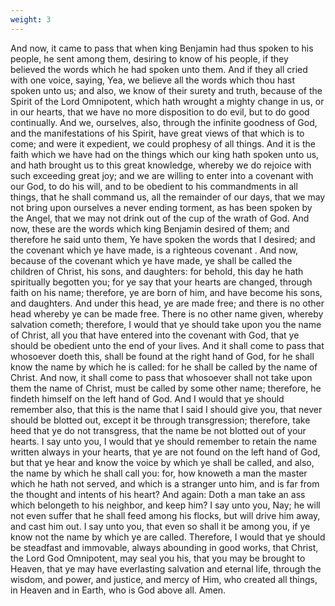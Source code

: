```yaml
---
weight: 3
---
```

And now, it came to pass that when king Benjamin had thus spoken to his people, he sent among them, desiring to know of his people, if they believed the words which he had spoken unto them. And if they all cried with one voice, saying, Yea, we believe all the words which thou hast spoken unto us; and also, we know of their surety and truth, because of the Spirit of the Lord Omnipotent, which hath wrought a mighty change in us, or in our hearts, that we have no more disposition to do evil, but to do good continually. And we, ourselves, also, through the infinite goodness of God, and the manifestations of his Spirit, have great views of that which is to come; and were it expedient, we could prophesy of all things. And it is the faith which we have had on the things which our king hath spoken unto us, and hath brought us to this great knowledge, whereby we do rejoice with such exceeding great joy; and we are willing to enter into a covenant with our God, to do his will, and to be obedient to his commandments in all things, that he shall command us, all the remainder of our days, that we may not bring upon ourselves a never ending torment, as has been spoken by the Angel, that we may not drink out of the cup of the wrath of God. And now, these are the words which king Benjamin desired of them; and therefore he said unto them, Ye have spoken the words that I desired; and the covenant which ye have made, is a righteous covenant . And now, because of the covenant which ye have made, ye shall be called the children of Christ, his sons, and daughters: for behold, this day he hath spiritually begotten you; for ye say that your hearts are changed, through faith on his name; therefore, ye are born of him, and have become his sons, and daughters. And under this head, ye are made free; and there is no other head whereby ye can be made free. There is no other name given, whereby salvation cometh; therefore, I would that ye should take upon you the name of Christ, all you that have entered into the covenant with God, that ye should be obedient unto the end of your lives. And it shall come to pass that whosoever doeth this, shall be found at the right hand of God, for he shall know the name by which he is called: for he shall be called by the name of Christ. And now, it shall come to pass that whosoever shall not take upon them the name of Christ, must be called by some  other name; therefore, he findeth himself on the left hand of God. And I would that ye should remember also, that this is the name that I said I should give you, that never should be blotted out, except it be through transgression; therefore, take heed that ye do not transgress, that the name be not blotted out of your hearts. I say unto you, I would that ye should remember to retain the name written always in your hearts, that ye are not found on the left hand of God, but that ye hear and know the voice by which ye shall be called, and also, the name by which he shall call you: for, how knoweth a man the master which he hath not served, and which is a stranger unto him, and is far from the thought and intents of his heart? And again: Doth a man take an ass which belongeth to his neighbor, and keep him? I say unto you, Nay; he will not even suffer that he shall feed among his flocks, but will drive him away, and cast him out. I say unto you, that even so shall it be among you, if ye know not the name by which ye are called. Therefore, I would that ye should be steadfast and immovable, always abounding in good works, that Christ, the Lord God Omnipotent, may seal you his, that you may be brought to Heaven, that ye may have everlasting salvation and eternal life, through the wisdom, and power, and justice, and mercy of Him, who created all things, in Heaven and in Earth, who is God above all. Amen.